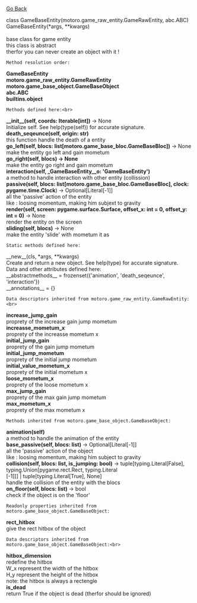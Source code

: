 [Go Back][index]<br>

class GameBaseEntity(motoro.game_raw_entity.GameRawEntity, abc.ABC)<br>
   	GameBaseEntity(*args, **kwargs)<br>
 <br>
base class for game entity<br>
this class is abstract<br>
therfor you can never create an object with it !<br>


	Method resolution order:


**GameBaseEntity**<br>
**motoro.game_raw_entity.GameRawEntity**<br>
**motoro.game_base_object.GameBaseObject**<br>
**abc.ABC**<br>
**builtins.object**<br>


	Methods defined here:<br>


**\_\_init\_\_(self, coords: Iterable[int])** -> None<br>
Initialize self.  See help(type(self)) for accurate signature.<br>
**death_seqeunce(self, origin: str)**<br>
this function handle the death of a entity<br>
**go_left(self, blocs: list[motoro.game_base_bloc.GameBaseBloc])** -> None<br>
make the entity go left and gain mometum<br>
**go_right(self, blocs) -> None**<br>
make the entity go right and gain mometum<br>
**interaction(self, _GameBaseEntity__o: 'GameBaseEntity')**<br>
a method to handle interaction with other entity (collission)<br>
**passive(self, blocs: list[motoro.game_base_bloc.GameBaseBloc], clock: pygame.time.Clock**) -> Optional\[Literal[-1]]<br>
all the 'passive' action of the entity<br>
like : loosing momentum, making him subjext to gravity<br>
**render(self, screen: pygame.surface.Surface, offset_x: int = 0, offset_y: int = 0)** -> None<br>
render the entity on the screen<br>
**sliding(self, blocs)** -> None<br>
make the entity 'slide' with mometum it as<br>


	Static methods defined here:


\_\_new\_\_(cls, *args, **kwargs)<br>
Create and return a new object.  See help(type) for accurate signature.<br>
Data and other attributes defined here:<br>
\_\_abstractmethods\_\_ = frozenset({'animation', 'death_seqeunce', 'interaction'})<br>
\_\_annotations\_\_ = {}<br>

	Data descriptors inherited from motoro.game_raw_entity.GameRawEntity:<br>

**increase_jump_gain**<br>
proprety of the increase gain jump mometum<br>
**increasse_mometum_x**<br>
proprety of the increasse mometum x<br>
**initial_jump_gain**<br>
proprety of the gain jump mometum<br>
**initial_jump_mometum**<br>
proprety of the initial jump mometum<br>
**initial_value_mometum_x**<br>
proprety of the initial mometum x<br>
**loose_mometum_x**<br>
proprety of the loose mometum x<br>
**max_jump_gain**<br>
proprety of the max gain jump mometum<br>
**max_mometum_x**<br>
proprety of the max mometum x<br>


	Methods inherited from motoro.game_base_object.GameBaseObject:


**animation(self)**<br>
a method to handle the animation of the entity<br>
**base_passive(self, blocs: list)** -> Optional[Literal[-1]]<br>
all the 'passive' action of the object<br>
like : loosing momentum, making him subject to gravity<br>
**collision(self, blocs: list, is_jumping: bool)** -> tuple[typing.Literal[False], typing.Union[pygame.rect.Rect, typing.Literal<br>[-1]]] | tuple[typing.Literal[True], None]<br>
handle the collision of the entity with the blocs<br>
**on_floor(self, blocs: list)** -> bool<br>
check if the object is on the 'floor'<br>


	Readonly properties inherited from motoro.game_base_object.GameBaseObject:


**rect_hitbox**<br>
give the rect hitbox of the object<br>


	Data descriptors inherited from motoro.game_base_object.GameBaseObject:<br>


**hitbox_dimension**<br>
redefine the hitbox<br>
W_x represent the width of the hitbox<br>
H_y represent the height of the hitbox<br>
note: the hitbox is always a rectengle<br>
**is_dead**<br>
return True if the object is dead (therfor should be ignored)<br>

[index]: ./index_EN.md